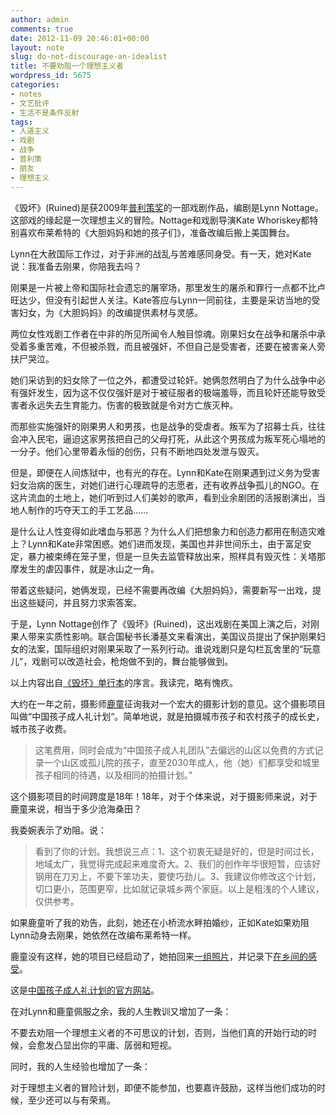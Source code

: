 ```yaml
---
author: admin
comments: true
date: 2012-11-09 20:46:01+00:00
layout: note
slug: do-not-discourage-an-idealist
title: 不要劝阻一个理想主义者
wordpress_id: 5675
categories:
- notes
- 文艺批评
- 生活不是条件反射
tags:
- 人道主义
- 戏剧
- 战争
- 普利策
- 朋友
- 理想主义
---
```


《毁坏》(Ruined)是获2009年[普利策奖](http://www.pulitzer.org)的一部戏剧作品，编剧是Lynn Nottage。这部戏的缘起是一次理想主义的冒险。Nottage和戏剧导演Kate Whoriskey都特别喜欢布莱希特的《大胆妈妈和她的孩子们》，准备改编后搬上美国舞台。

Lynn在大赦国际工作过，对于非洲的战乱与苦难感同身受。有一天，她对Kate说：我准备去刚果，你陪我去吗？

刚果是一片被上帝和国际社会遗忘的屠宰场，那里发生的屠杀和罪行一点都不比卢旺达少，但没有引起世人关注。Kate答应与Lynn一同前往，主要是采访当地的受害妇女，为《大胆妈妈》的改编提供素材与灵感。

两位女性戏剧工作者在中非的所见所闻令人触目惊魂。刚果妇女在战争和屠杀中承受着多重苦难，不但被杀戮，而且被强奸，不但自己是受害者，还要在被害亲人旁扶尸哭泣。

她们采访到的妇女除了一位之外，都遭受过轮奸。她俩忽然明白了为什么战争中必有强奸发生，因为这不仅仅强奸是对于被征服者的极端羞辱，而且轮奸还能导致受害者永远失去生育能力。伤害的极致就是令对方亡族灭种。

而那些实施强奸的刚果男人和男孩，也是战争的受虐者。叛军为了招募士兵，往往会冲入民宅，逼迫这家男孩把自己的父母打死，从此这个男孩成为叛军死心塌地的一分子。他们心里带着永恒的创伤，只有不断地四处发泄与毁灭。

但是，即便在人间炼狱中，也有光的存在。Lynn和Kate在刚果遇到过义务为受害妇女治病的医生，对她们进行心理疏导的志愿者，还有收养战争孤儿的NGO。在这片流血的土地上，她们听到过人们美妙的歌声，看到业余剧团的活报剧演出，当地人制作的巧夺天工的手工艺品……

是什么让人性变得如此嗜血与邪恶？为什么人们把想象力和创造力都用在制造灾难上？Lynn和Kate非常困惑。她们进而发现，美国也并非世间乐土，由于富足安定，暴力被束缚在笼子里，但是一旦失去监管释放出来，照样具有毁灭性：关塔那摩发生的虐囚事件，就是冰山之一角。

带着这些疑问，她俩发现，已经不需要再改编《大胆妈妈》，需要新写一出戏，提出这些疑问，并且努力求索答案。

于是，Lynn Nottage创作了《毁坏》(Ruined)，这出戏剧在美国上演之后，对刚果人带来实质性影响。联合国秘书长潘基文来看演出，美国议员提出了保护刚果妇女的法案，国际组织对刚果采取了一系列行动。谁说戏剧只是勾栏瓦舍里的“玩意儿”，戏剧可以改造社会，枪炮做不到的，舞台能够做到。

以上内容出自[《毁坏》单行本](http://www.amazon.com/Ruined-ebook/dp/B003ZHVC3Y/ref=sr_1_1?s=digital-text&ie=UTF8&qid=1352492752&sr=1-1&keywords=ruined+lynn)的序言。我读完，略有愧疚。

大约在一年之前，摄影师[鹿童](http://www.cicicola.com/blog/)征询我对一个宏大的摄影计划的意见。这个摄影项目叫做“中国孩子成人礼计划“。简单地说，就是拍摄城市孩子和农村孩子的成长史，城市孩子收费。




<blockquote>
这笔费用，同时会成为“中国孩子成人礼团队”去偏远的山区以免费的方式记录一个山区或孤儿院的孩子，直至2030年成人，他（她）们都享受和城里孩子相同的待遇，以及相同的拍摄计划。”</blockquote>



这个摄影项目的时间跨度是18年！18年，对于个体来说，对于摄影师来说，对于鹿童来说，相当于多少沧海桑田？

我委婉表示了劝阻。说：



<blockquote>看到了你的计划。我想说三点：1、这个初衷无疑是好的，但是时间过长，地域太广，我觉得完成起来难度奇大。2、我们的创作年华很短暂，应该好钢用在刀刃上，不要下笨功夫，要使巧劲儿。3、我建议你修改这个计划，切口更小，范围更窄，比如就记录城乡两个家庭。以上是粗浅的个人建议，仅供参考。</blockquote>



如果鹿童听了我的劝告，此刻，她还在小桥流水畔拍婚纱，正如Kate如果劝阻Lynn动身去刚果，她依然在改编布莱希特一样。

鹿童没有这样，她的项目已经启动了，她拍回来[一组照片](http://www.cicicola.com/blog/?p=2291)，并记录下[在乡间的感受](http://www.cicicola.com/blog/?p=2024)。

这是[中国孩子成人礼计划的官方网站](http://www.child1x1.com/idea.asp)。

在对Lynn和鹿童佩服之余，我的人生教训又增加了一条：

不要去劝阻一个理想主义者的不可思议的计划，否则，当他们真的开始行动的时候，会愈发凸显出你的平庸、孱弱和短视。

同时，我的人生经验也增加了一条：

对于理想主义者的冒险计划，即便不能参加，也要嘉许鼓励，这样当他们成功的时候，至少还可以与有荣焉。


